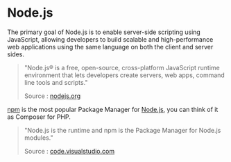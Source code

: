 # Node.js

The primary goal of Node.js is to enable server-side scripting using JavaScript, allowing developers to build scalable and high-performance web applications using the same language on both the client and server sides.

> "Node.js® is a free, open-source, cross-platform JavaScript runtime environment that lets developers create servers, web apps, command line tools and scripts."
>
> Source : [nodejs.org](https://nodejs.org/en)

[npm](https://www.npmjs.com/) is the most popular Package Manager for [Node.js](https://nodejs.org/en), you can think of it as Composer for PHP.  

> "Node.js is the runtime and npm is the Package Manager for Node.js modules."
>
> Source : [code.visualstudio.com](https://code.visualstudio.com/docs/nodejs/nodejs-tutorial)